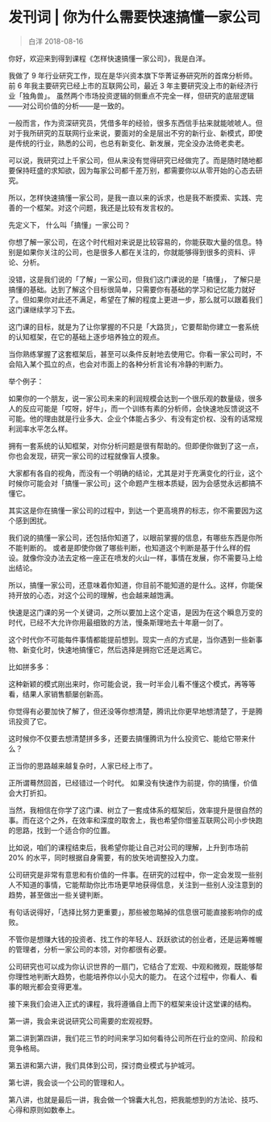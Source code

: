 # 发刊词 | 你为什么需要快速搞懂一家公司

> 白洋
2018-08-16

你好，欢迎来到得到课程《怎样快速搞懂一家公司》，我是白洋。

我做了 9 年行业研究工作，现在是华兴资本旗下华菁证券研究所的首席分析师。前 6 年我主要研究已经上市的互联网公司，最近 3 年主要研究没上市的新经济行业「独角兽」。 虽然两个市场投资逻辑的侧重点不完全一样，但研究的底层逻辑——对公司价值的分析——是一致的。

一般而言，作为资深研究员，凭借多年的经验，很多东西信手拈来就能唬唬人。但对于我所研究的互联网行业来说，要面对的全是层出不穷的新行业、新模式，即使是传统的行业，熟悉的公司，也总有新变化、新发展，完全没办法倚老卖老。

可以说，我研究过上千家公司，但从来没有觉得研究已经做完了。而是随时随地都要保持旺盛的求知欲，因为每家公司都千差万别，都需要你以从零开始的心态去研究。

所以，怎样快速搞懂一家公司，是我一直以来的诉求，也是我不断摸索、实践、完善的一个框架。对这个问题，我还是比较有发言权的。

先定义下， 什么叫「搞懂」一家公司？

你想了解一家公司，在这个时代相对来说是比较容易的，你能获取大量的信息。特别是如果你关注的公司，也是很多人都在关注的，你就能够得到很多的资料、评论、分析。

没错，这是我们说的「了解」一家公司，但我们这门课说的是「搞懂」， 了解只是搞懂的基础。达到了解这个目标很简单，只需要你有基础的学习和记忆能力就好了。但如果你对此还不满足，希望在了解的程度上更进一步，那么就可以跟着我们这门课继续学习下去。

这门课的目标，就是为了让你掌握的不只是「大路货」，它要帮助你建立一套系统的认知框架，在它的基础上逐步培养独立的观点。

当你熟练掌握了这套框架后，甚至可以条件反射地去使用它。你看一家公司时，不会陷入某个孤立的点，也会对市面上的各种分析言论有冷静的判断力。

举个例子：

如果你的一个朋友，说一家公司未来的利润规模会达到一个很乐观的数量级，很多人的反应可能是「哎呀，好牛」，而一个训练有素的分析师，会快速地反馈说这不可能。他的理由就是行业多大、企业个体能占多少、有没有定价权、没有的话常规利润率水平怎么样。

拥有一套系统的认知框架，对你分析问题是很有帮助的。但即便你做到了这一点，你也会发现，研究一家公司的过程就像盲人摸象。

大家都有各自的视角，而没有一个明确的结论，尤其是对于充满变化的行业，这个时候你可能会对「搞懂一家公司」这个命题产生根本质疑，因为会感觉永远都搞不懂它。

其实这是你在搞懂一家公司的过程中，到达一个更高境界的标志，你不需要因为这个感到困扰。

我们说的搞懂一家公司，还包括你知道了，以眼前掌握的信息，有哪些东西是你所不能判断的。 或者是即使你做了哪些判断，也知道这个判断是基于什么样的假设。就像你没办法去定格一座正在喷发的火山一样，事情在发展，你不需要马上给出结论。

所以，搞懂一家公司，还意味着你知道，你目前不能知道的是什么。这样，你能保持开放的心态，对这个公司的理解，也会越来越饱满。

快速是这门课的另一个关键词，之所以要加上这个定语，是因为在这个瞬息万变的时代，已经不大允许你用最细致的方法，慢条斯理地去十年磨一剑了。

这个时代你不可能每件事情都能提前想到。现实一点的方式是，当你遇到一些新事物、新变化时，快速地搞懂它，然后选择是拥抱它还是远离它。

比如拼多多：

这种新颖的模式刚出来时，你可能会说，我一时半会儿看不懂这个模式，再等等看，结果人家销售额屡创新高。

你觉得有必要加快了解了，但还没等你想清楚，腾讯比你更早地想清楚了，于是腾讯投资了它。

这时候你不仅要去想清楚拼多多，还要去搞懂腾讯为什么投资它、能给它带来什么？

正当你的思路越来越复杂时，人家已经上市了。

正所谓蓦然回首，已经错过一个时代。 如果没有快速作为前提，你的搞懂，价值会大打折扣。

当然，我相信在你学了这门课、树立了一套成体系的框架后，效率提升是很自然的事。而在这个之外，在效率和深度的取舍上，我也希望你借鉴互联网公司小步快跑的思路，找到一个适合你的位置。

比如说，咱们的课程结束后，我希望你能让自己对公司的理解，上升到市场前 20% 的水平，同时根据自身需要，有的放矢地调整投入力度。

公司研究是非常有意思和有价值的一件事。在研究的过程中，你一定会发现一些别人不知道的事情，它能帮助你比市场更早地获得信息，关注到一些别人没注意到的趋势，甚至做出一些关键判断。

有句话说得好，「选择比努力更重要」，那些被忽略掉的信息很可能直接影响你的成败。

不管你是想赚大钱的投资者、找工作的年轻人、跃跃欲试的创业者，还是运筹帷幄的管理者，分析一家公司的本领，对你都很有必要。

公司研究也可以成为你认识世界的一扇门，它结合了宏观、中观和微观，既能够帮你理性地判断大趋势，也能培养你以小见大的能力。
在这个过程中，你看人、看事的眼光都会变得更准。

接下来我们会进入正式的课程，我将遵循自上而下的框架来设计这堂课的结构。

第一讲，我会来说说研究公司需要的宏观视野。

第二讲到第四讲，我们花三节的时间来学习如何看待公司所在行业的空间、阶段和竞争格局。

第五讲和第六讲，我们具体到公司，探讨商业模式与护城河。

第七讲，我会谈一个公司的管理和人。

第八讲，也就是最后一讲，我会做一个锦囊大礼包，把我能想到的方法论、技巧、心得和原则如数奉上。




